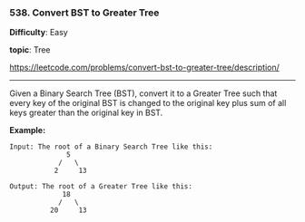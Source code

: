 ### 538. Convert BST to Greater Tree

**Difficulty**: Easy

**topic**: Tree

https://leetcode.com/problems/convert-bst-to-greater-tree/description/

***

Given a Binary Search Tree (BST), convert it to a Greater Tree such that every key of the original BST is changed to the original key plus sum of all keys greater than the original key in BST.

**Example:**

```
Input: The root of a Binary Search Tree like this:
              5
            /   \
           2     13

Output: The root of a Greater Tree like this:
             18
            /   \
          20     13
```